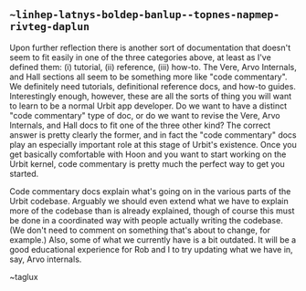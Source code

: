 ## `~linhep-latnys-boldep-banlup--topnes-napmep-rivteg-daplun`
Upon further reflection there is another sort of documentation that doesn't seem to fit easily in one of the three categories above, at least as I've defined them: (i) tutorial, (ii) reference, (iii) how-to.  The Vere, Arvo Internals, and Hall sections all seem to be something more like "code commentary".  We definitely need tutorials, definitional reference docs, and how-to guides.  Interestingly enough, however, these are all the sorts of thing you will want to learn to be a normal Urbit app developer.  Do we want to have a distinct "code commentary" type of doc, or do we want to revise the Vere, Arvo Internals, and Hall docs to fit one of the three other kind?  The correct answer is pretty clearly the former, and in fact the "code commentary" docs play an especially important role at this stage of Urbit's existence.  Once you get basically comfortable with Hoon and you want to start working on the Urbit kernel, code commentary is pretty much the perfect way to get you started.

Code commentary docs explain what's going on in the various parts of the Urbit codebase.  Arguably we should even extend what we have to explain more of the codebase than is already explained, though of course this must be done in a coordinated way with people actually writing the codebase.  (We don't need to comment on something that's about to change, for example.)  Also, some of what we currently have is a bit outdated.  It will be a good educational experience for Rob and I to try updating what we have in, say, Arvo internals.

~taglux